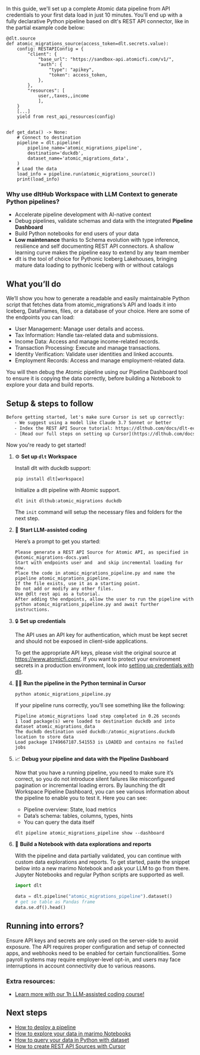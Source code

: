 In this guide, we'll set up a complete Atomic data pipeline from API credentials to your first data load in just 10 minutes. You'll end up with a fully declarative Python pipeline based on dlt's REST API connector, like in the partial example code below:

```python-outcome
@dlt.source
def atomic_migrations_source(access_token=dlt.secrets.value):
    config: RESTAPIConfig = {
        "client": {
            "base_url": "https://sandbox-api.atomicfi.com/v1/",
            "auth": {
                "type": "apikey",
                "token": access_token,
            },
        },
        "resources": [
            user,,taxes,,income
            ],
    }
    [...]
    yield from rest_api_resources(config)


def get_data() -> None:
    # Connect to destination
    pipeline = dlt.pipeline(
        pipeline_name='atomic_migrations_pipeline',
        destination='duckdb',
        dataset_name='atomic_migrations_data', 
    )
    # Load the data
    load_info = pipeline.run(atomic_migrations_source())
    print(load_info) 
```

### Why use dltHub Workspace with LLM Context to generate Python pipelines?

- Accelerate pipeline development with AI-native context
- Debug pipelines, validate schemas and data with the integrated **Pipeline Dashboard**
- Build Python notebooks for end users of your data
- **Low maintenance** thanks to Schema evolution with type inference, resilience and self documenting REST API connectors. A shallow learning curve makes the pipeline easy to extend by any team member
- dlt is the tool of choice for Pythonic Iceberg Lakehouses, bringing mature data loading to pythonic Iceberg with or without catalogs

## What you’ll do

We’ll show you how to generate a readable and easily maintainable Python script that fetches data from atomic_migrations’s API and loads it into Iceberg, DataFrames, files, or a database of your choice. Here are some of the endpoints you can load:

- User Management: Manage user details and access.
- Tax Information: Handle tax-related data and submissions.
- Income Data: Access and manage income-related records.
- Transaction Processing: Execute and manage transactions.
- Identity Verification: Validate user identities and linked accounts.
- Employment Records: Access and manage employment-related data.

You will then debug the Atomic pipeline using our Pipeline Dashboard tool to ensure it is copying the data correctly, before building a Notebook to explore your data and build reports.

## Setup & steps to follow

```default
Before getting started, let's make sure Cursor is set up correctly:
   - We suggest using a model like Claude 3.7 Sonnet or better
   - Index the REST API Source tutorial: https://dlthub.com/docs/dlt-ecosystem/verified-sources/rest_api/ and add it to context as **@dlt rest api**
   - [Read our full steps on setting up Cursor](https://dlthub.com/docs/dlt-ecosystem/llm-tooling/cursor-restapi#23-configuring-cursor-with-documentation)
```

Now you're ready to get started!

1. ⚙️ **Set up `dlt` Workspace**
    
    Install dlt with duckdb support:
    ```shell
    pip install dlt[workspace]
    ```

    Initialize a dlt pipeline with Atomic support.
    ```shell
    dlt init dlthub:atomic_migrations duckdb
    ```

    The `init` command will setup the necessary files and folders for the next step.
    
2. 🤠 **Start LLM-assisted coding**
    
    Here’s a prompt to get you started:
    
    ```prompt
    Please generate a REST API Source for Atomic API, as specified in @atomic_migrations-docs.yaml 
    Start with endpoints user and  and skip incremental loading for now. 
    Place the code in atomic_migrations_pipeline.py and name the pipeline atomic_migrations_pipeline. 
    If the file exists, use it as a starting point. 
    Do not add or modify any other files. 
    Use @dlt rest api as a tutorial. 
    After adding the endpoints, allow the user to run the pipeline with python atomic_migrations_pipeline.py and await further instructions.
    ```

    
3. 🔒 **Set up credentials** 
    
    The API uses an API key for authentication, which must be kept secret and should not be exposed in client-side applications.
    
    To get the appropriate API keys, please visit the original source at https://www.atomicfi.com/.
    If you want to protect your environment secrets in a production environment, look into [setting up credentials with dlt](https://dlthub.com/docs/walkthroughs/add_credentials).
    
4. 🏃‍♀️ **Run the pipeline in the Python terminal in Cursor**
    
    ```shell
    python atomic_migrations_pipeline.py
    ```
    
    If your pipeline runs correctly, you’ll see something like the following:
    
    ```shell
    Pipeline atomic_migrations load step completed in 0.26 seconds
    1 load package(s) were loaded to destination duckdb and into dataset atomic_migrations_data
    The duckdb destination used duckdb:/atomic_migrations.duckdb location to store data
    Load package 1749667187.541553 is LOADED and contains no failed jobs
    ```
    
5. 📈 **Debug your pipeline and data with the Pipeline Dashboard**

    Now that you have a running pipeline, you need to make sure it’s correct, so you do not introduce silent failures like misconfigured pagination or incremental loading errors. By launching the dlt Workspace Pipeline Dashboard, you can see various information about the pipeline to enable you to test it. Here you can see:
    - Pipeline overview: State, load metrics
    - Data’s schema: tables, columns, types, hints
    - You can query the data itself
    
    ```shell
    dlt pipeline atomic_migrations_pipeline show --dashboard
    ```
    
6. 🐍 **Build a Notebook with data explorations and reports**

    With the pipeline and data partially validated, you can continue with custom data explorations and reports. To get started, paste the snippet below into a new marimo Notebook and ask your LLM to go from there. Jupyter Notebooks and regular Python scripts are supported as well.

    
    ```python
    import dlt

   data = dlt.pipeline("atomic_migrations_pipeline").dataset()
   # get se table as Pandas frame
   data.se.df().head()
    ```

## Running into errors?

Ensure API keys and secrets are only used on the server-side to avoid exposure. The API requires proper configuration and setup of connected apps, and webhooks need to be enabled for certain functionalities. Some payroll systems may require employer-level opt-in, and users may face interruptions in account connectivity due to various reasons.

### Extra resources:

- [Learn more with our 1h LLM-assisted coding course!](https://www.youtube.com/watch?v=GGid70rnJuM)

## Next steps

- [How to deploy a pipeline](https://dlthub.com/docs/walkthroughs/deploy-a-pipeline)
- [How to explore your data in marimo Notebooks](https://dlthub.com/docs/general-usage/dataset-access/marimo)
- [How to query your data in Python with dataset](https://dlthub.com/docs/general-usage/dataset-access/dataset)
- [How to create REST API Sources with Cursor](https://dlthub.com/docs/dlt-ecosystem/llm-tooling/cursor-restapi)